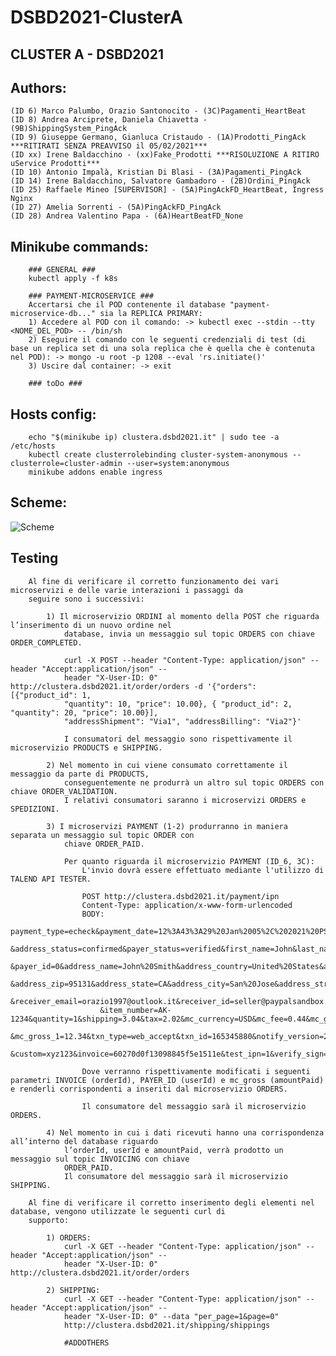 # DSBD2021-ClusterA

## CLUSTER A - DSBD2021

## Authors:
    (ID 6) Marco Palumbo, Orazio Santonocito - (3C)Pagamenti_HeartBeat
    (ID 8) Andrea Arciprete, Daniela Chiavetta - (9B)ShippingSystem_PingAck
    (ID 9) Giuseppe Germano, Gianluca Cristaudo - (1A)Prodotti_PingAck ***RITIRATI SENZA PREAVVISO il 05/02/2021***
    (ID xx) Irene Baldacchino - (xx)Fake_Prodotti ***RISOLUZIONE A RITIRO uService Prodotti***
    (ID 10) Antonio Impalà, Kristian Di Blasi - (3A)Pagamenti_PingAck
    (ID 14) Irene Baldacchino, Salvatore Gambadoro - (2B)Ordini_PingAck
    (ID 25) Raffaele Mineo [SUPERVISOR] - (5A)PingAckFD_HeartBeat, Ingress Nginx
    (ID 27) Amelia Sorrenti - (5A)PingAckFD_PingAck
    (ID 28) Andrea Valentino Papa - (6A)HeartBeatFD_None

## Minikube commands:
```
    ### GENERAL ###
    kubectl apply -f k8s
    
    ### PAYMENT-MICROSERVICE ###
    Accertarsi che il POD contenente il database "payment-microservice-db..." sia la REPLICA PRIMARY:
    1) Accedere al POD con il comando: -> kubectl exec --stdin --tty <NOME_DEL_POD> -- /bin/sh
    2) Eseguire il comando con le seguenti credenziali di test (di base un replica set di una sola replica che è quella che è contenuta nel POD): -> mongo -u root -p 1208 --eval 'rs.initiate()'
    3) Uscire dal container: -> exit

    ### toDo ###
```
    
## Hosts config:
```
    echo "$(minikube ip) clustera.dsbd2021.it" | sudo tee -a /etc/hosts
    kubectl create clusterrolebinding cluster-system-anonymous --clusterrole=cluster-admin --user=system:anonymous
    minikube addons enable ingress
```

## Scheme:
![Scheme](http://www.plantuml.com/plantuml/png/RPCnJ_Cm48Rt-nMMlhdfruuTK44L30mWLImiw9fSMwj979mBg4j_EscDTSwPCUzZwtcLLrxtZ9w7fWOisNb3RVNMamVRClazbcJkE_k4JDzu1lWSQ23pZFiJGkcQphNKidbtxaJKaGT0ptQynUOL3zYCq2uasnvjrzdsi3ttJ4rorhlACTi_RYybU_6LRPCpZpZKl26cQ-yUe4B67VQKg3SFaaxbAOdwD9C2QHegZ0dqenCFKzUNguU68b92ZSMgWQWrYluOm-zOPZRxk4jsCYjpPEvMytbP3wFSOr7rkwfO_byk2ii0SZHSJSPII6-ci4oN0LbGeJWaY7NC_qrdcsglF1ymkgyq7L7KWQHJ1lSjbp5JSxoYLzNsl99CB5rKjSYbaVZKvA5TuDdkjmSOVgQylVH_NYxXaQhQaiTEaaW7oO9NlgTFJl9KNHJwPQeEsG4faoDfbSDOBmUgPtvWJMqrDFKF)

<!--
@startuml diagram

actor endUser
interface ApiGateway

queue Kafka
component Zookeeper

artifact Pagamenti1
artifact ShippingSystem
artifact Prodotti
artifact Pagamenti2
artifact Ordini
artifact FaultDetectors

database Pagamenti1DB
database ShippingSystemDB
database ProdottiDB
database Pagamenti2DB
database OrdiniDB

storage Pagamenti1DBvolume
storage ShippingSystemDBvolume
storage ProdottiDBvolume
storage Pagamenti2DBvolume
storage OrdiniDBvolume

endUser --_> ApiGateway : http://clustera.dsbd2021.it

ApiGateway --_> Pagamenti1
ApiGateway --_> ShippingSystem
ApiGateway --_> Prodotti
ApiGateway --_> Pagamenti2
ApiGateway --_> Ordini

Pagamenti1 --# Pagamenti1DB
ShippingSystem --# ShippingSystemDB
Prodotti --# ProdottiDB
Pagamenti2 --# Pagamenti2DB
Ordini --# OrdiniDB

Pagamenti1DB --# Pagamenti1DBvolume
ShippingSystemDB --# ShippingSystemDBvolume
ProdottiDB --# ProdottiDBvolume
Pagamenti2DB --# Pagamenti2DBvolume
OrdiniDB --# OrdiniDBvolume

Kafka --_> Zookeeper

Pagamenti1 ~~ Kafka
ShippingSystem ~~ Kafka
Prodotti ~~ Kafka
Pagamenti2 ~~ Kafka
Ordini ~~ Kafka
FaultDetectors ~~ Kafka

Pagamenti1 .. FaultDetectors
ShippingSystem .. FaultDetectors
Prodotti .. FaultDetectors
Pagamenti2 .. FaultDetectors
Ordini .. FaultDetectors
FaultDetectors .. FaultDetectors

@enduml
-->

## Testing

```
    Al fine di verificare il corretto funzionamento dei vari microservizi e delle varie interazioni i passaggi da
    seguire sono i successivi:
    
        1) Il microservizio ORDINI al momento della POST che riguarda l’inserimento di un nuovo ordine nel
            database, invia un messaggio sul topic ORDERS con chiave ORDER_COMPLETED.

            curl -X POST --header "Content-Type: application/json" --header "Accept:application/json" --
            header "X-User-ID: 0" http://clustera.dsbd2021.it/order/orders -d '{"orders": [{"product_id": 1,
            "quantity": 10, "price": 10.00}, { "product_id": 2, "quantity": 20, "price": 10.00}],
            "addressShipment": "Via1", "addressBilling": "Via2"}'

            I consumatori del messaggio sono rispettivamente il microservizio PRODUCTS e SHIPPING.

        2) Nel momento in cui viene consumato correttamente il messaggio da parte di PRODUCTS,
            conseguentemente ne produrrà un altro sul topic ORDERS con chiave ORDER_VALIDATION.
            I relativi consumatori saranno i microservizi ORDERS e SPEDIZIONI.

        3) I microservizi PAYMENT (1-2) produrranno in maniera separata un messaggio sul topic ORDER con
            chiave ORDER_PAID.
            
            Per quanto riguarda il microservizio PAYMENT (ID_6, 3C):
                L'invio dovrà essere effettuato mediante l'utilizzo di TALEND API TESTER.

                POST http://clustera.dsbd2021.it/payment/ipn
                Content-Type: application/x-www-form-urlencoded
                BODY: 
                    payment_type=echeck&payment_date=12%3A43%3A29%20Jan%2005%2C%202021%20PST&payment_status=Completed
                    &address_status=confirmed&payer_status=verified&first_name=John&last_name=Smith&payer_email=buyer@paypalsandbox.com
                    &payer_id=0&address_name=John%20Smith&address_country=United%20States&address_country_code=US
                    &address_zip=95131&address_state=CA&address_city=San%20Jose&address_street=123%20any%20street&business=seller@paypalsandbox.com
                    &receiver_email=orazio1997@outlook.it&receiver_id=seller@paypalsandbox.com&residence_country=US&item_name=something
                    &item_number=AK-1234&quantity=1&shipping=3.04&tax=2.02&mc_currency=USD&mc_fee=0.44&mc_gross=20
                    &mc_gross_1=12.34&txn_type=web_accept&txn_id=165345880&notify_version=2.1&auction_buyer_id=SomeFancyID&for_auction=TRUE
                    &custom=xyz123&invoice=60270d0f13098845f5e1511e&test_ipn=1&verify_sign=ADuIyIR0o6rLFJjTZ50BFLtfmE0QA7E.hF10j0kbUqzPStL5nsSXEESz

                Dove verranno rispettivamente modificati i seguenti parametri INVOICE (orderId), PAYER_ID (userId) e mc_gross (amountPaid) e renderli corrispondenti a inseriti dal microservizio ORDERS.

                Il consumatore del messaggio sarà il microservizio ORDERS.

        4) Nel momento in cui i dati ricevuti hanno una corrispondenza all’interno del database riguardo
            l’orderId, userId e amountPaid, verrà prodotto un messaggio sul topic INVOICING con chiave
            ORDER_PAID.
            Il consumatore del messaggio sarà il microservizio SHIPPING.
        
    Al fine di verificare il corretto inserimento degli elementi nel database, vengono utilizzate le seguenti curl di
    supporto:
    
        1) ORDERS:
            curl -X GET --header "Content-Type: application/json" --header "Accept:application/json" --
            header "X-User-ID: 0" http://clustera.dsbd2021.it/order/orders
            
        2) SHIPPING:
            curl -X GET --header "Content-Type: application/json" --header "Accept:application/json" --
            header "X-User-ID: 0" --data "per_page=1&page=0"
            http://clustera.dsbd2021.it/shipping/shippings
            
            #ADDOTHERS
```
